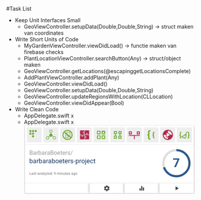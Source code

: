 #Task List
- Keep Unit Interfaces Small
    - GeoViewController.setupData(Double,Double,String) -> struct maken van coordinates
- Write Short Units of Code
    - MyGardenViewController.viewDidLoad() -> functie maken van firebase checks
    - PlantLocationViewController.searchButton(Any) -> struct/object maken
    - GeoViewController.getLocations(@escapinggetLocationsComplete)
    - AddPlantViewController.addPlant(Any)
    - GeoViewController.viewDidLoad()
    - GeoViewController.setupData(Double,Double,String)
    - GeoViewController.updateRegionsWithLocation(CLLocation)
    - GeoViewController.viewDidAppear(Bool)
- Write Clean Code
    - AppDelegate.swift x
    - AppDelegate.swift x
![alt tag](https://github.com/barbaraboeters/barbaraboeters-project/blob/master/doc/BetterCodeHub.png)
